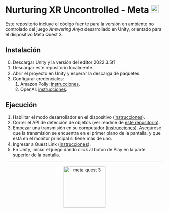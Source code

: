 # Nurturing XR Uncontrolled - Meta <img alt="meta logo" height="25" src="https://1000logos.net/wp-content/uploads/2021/10/logo-Meta-1536x864.png">
Este repositorio incluye el código fuente para la versión en ambiente no controlado del juego _Answering Anya_ desarrollado en Unity, orientado para el dispositivo Meta Quest 3.

## Instalación
0. Descargar Unity y la versión del editor 2022.3.5f1
2. Descargar este repositorio localmente.
3. Abrir el proyecto en Unity y esperar la descarga de paquetes.
4. Configurar credenciales:
   1. Amazon Polly: [instrucciones](https://github.com/2024-10-XR-Thesis/.github/wiki/Instrucciones-Amazon-Polly).
   2. OpenAI: [instrucciones](https://github.com/2024-10-XR-Thesis/.github/wiki/Instrucciones-OpenAI).

## Ejecución
1. Habilitar el modo desarrollador en el dispositivo ([instrucciones](https://developer.oculus.com/documentation/native/android/mobile-device-setup/)).
2. Correr el API de detección de objetos (ver readme de [este repositorio](https://github.com/2024-10-XR-Thesis/Object-Detection-API)).
3. Empezar una transmisión en su computador ([instrucciones](https://www.meta.com/help/quest/articles/in-vr-experiences/oculus-features/cast-with-quest/)). Asegúrese que la transmisión se encuentra en el primer plano de la pantalla, y que está en el monitor principal si tiene más de uno.
4. Ingresar a Quest Link ([instrucciones](https://www.meta.com/help/quest/articles/headsets-and-accessories/oculus-link/set-up-link/)).
5. En Unity, iniciar el juego dando click al botón de Play en la parte superior de la pantalla.

<hr>

<p align="center">
  <img width="132" alt="meta quest 3" title="Meta Quest 3" src="https://github.com/2024-10-XR-Thesis/Nurturing-XR-Controlled/assets/69609680/64be960c-77e1-421d-b506-4693a554d691">
</p>
